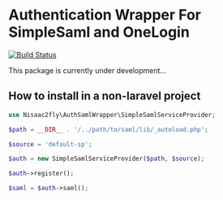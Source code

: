 # Authentication Wrapper For SimpleSaml and OneLogin

[![Build Status](https://travis-ci.org/nisaac2fly/auth-saml-wrapper.svg?branch=master)](https://travis-ci.org/nisaac2fly/auth-saml-wrapper)

This package is currently under development...

## How to install in a non-laravel project

```php
use Nisaac2fly\AuthSamlWrapper\SimpleSamlServiceProvider;

$path = __DIR__ . '/../path/to/saml/lib/_autoload.php';

$source = 'default-sp';

$auth = new SimpleSamlServiceProvider($path, $source);

$auth->register();

$saml = $auth->saml();
```